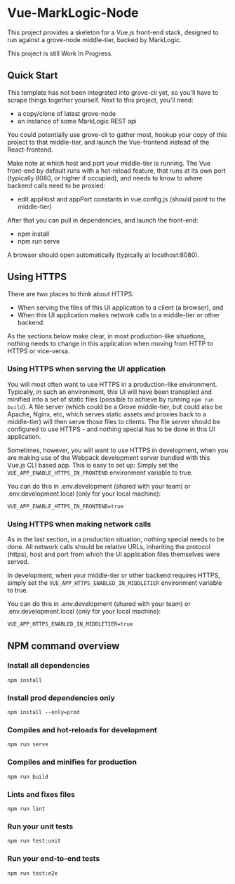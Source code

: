 # Vue-MarkLogic-Node

This project provides a skeleton for a Vue.js front-end stack, designed to run against a grove-node middle-tier, backed by MarkLogic.

This project is still Work In Progress.

## Quick Start

This template has not been integrated into grove-cli yet, so you'll have to scrape things together yourself. Next to this project, you'll need:

- a copy/clone of latest grove-node
- an instance of some MarkLogic REST api

You could potentially use grove-cli to gather most, hookup your copy of this project to that middle-tier, and launch the Vue-frontend instead of the React-frontend.

Make note at which host and port your middle-tier is running. The Vue front-end by default runs with a hot-reload feature, that runs at its own port (typically 8080, or higher if occupied), and needs to know to where backend calls need to be proxied:

- edit appHost and appPort constants in vue.config.js (should point to the middle-tier)

After that you can pull in dependencies, and launch the front-end:

- npm install
- npm run serve

A browser should open automatically (typically at localhost:8080).

## Using HTTPS

There are two places to think about HTTPS:

- When serving the files of this UI application to a client (a browser), and
- When this UI application makes network calls to a middle-tier or other backend.

As the sections below make clear, in most production-like situations, nothing needs to change in this application when moving from HTTP to HTTPS or vice-versa.

### Using HTTPS when serving the UI application

You will most often want to use HTTPS in a production-like environment. Typically, in such an environment, this UI will have been transpiled and minified into a set of static files (possible to achieve by running `npm run build`). A file server (which could be a Grove middle-tier, but could also be Apache, Nginx, etc, which serves static assets and proxies back to a middle-tier) will then serve those files to clients. The file server should be configured to use HTTPS - and nothing special has to be done in this UI application.

Sometimes, however, you will want to use HTTPS in development, when you are making use of the Webpack development server bundled with this Vue.js CLI based app. This is easy to set up: Simply set the `VUE_APP_ENABLE_HTTPS_IN_FRONTEND` environment variable to true.

You can do this in .env.development (shared with your team) or .env.development.local (only for your local machine):

```
VUE_APP_ENABLE_HTTPS_IN_FRONTEND=true
```

### Using HTTPS when making network calls

As in the last section, in a production situation, nothing special needs to be done. All network calls should be relative URLs, inheriting the protocol (https), host and port from which the UI application files themselves were served.

In development, when your middle-tier or other backend requires HTTPS, simply set the `VUE_APP_HTTPS_ENABLED_IN_MIDDLETIER` environment variable to true.

You can do this in .env.development (shared with your team) or .env.development.local (only for your local machine):

```
VUE_APP_HTTPS_ENABLED_IN_MIDDLETIER=true
```

## NPM command overview

### Install all dependencies
```
npm install
```

### Install prod dependencies only
```
npm install --only=prod
```

### Compiles and hot-reloads for development
```
npm run serve
```

### Compiles and minifies for production
```
npm run build
```

### Lints and fixes files
```
npm run lint
```

### Run your unit tests
```
npm run test:unit
```

### Run your end-to-end tests
```
npm run test:e2e
```

